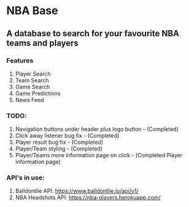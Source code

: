 # NBA Base
## A database to search for your favourite NBA teams and players
### Features
1. Player Search
2. Team Search
3. Game Search
4. Game Predictions
5. News Feed
### TODO:
1. Navigation buttons under header plus logo button - (Completed)
2. Click away listener bug fix - (Completed)
3. Player result bug fix - (Completed)
4. Player/Team styling - (Completed)
5. Player/Teams more information page on click - (Completed Player information page)
### API's in use:
1. Balldontlie API: https://www.balldontlie.io/api/v1/
2. NBA Headshots API: https://nba-players.herokuapp.com/
